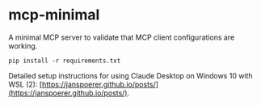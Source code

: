 # mcp-minimal
A minimal MCP server to validate that MCP client configurations are working.


```
pip install -r requirements.txt
```

Detailed setup instructions for using Claude Desktop on Windows 10 with WSL (2): [https://janspoerer.github.io/posts/](https://janspoerer.github.io/posts/).
